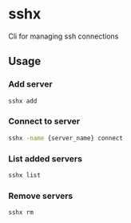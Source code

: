 # sshx

Cli for managing ssh connections

## Usage

### Add server

```bash
sshx add
```

### Connect to server

```bash
sshx -name {server_name} connect
```

### List added servers

```bash
sshx list
```

### Remove servers

```bash
sshx rm
```

